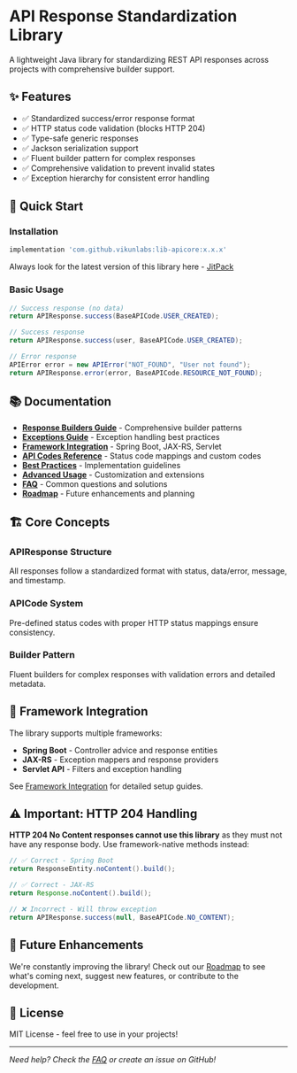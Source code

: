 # API Response Standardization Library

A lightweight Java library for standardizing REST API responses across projects with comprehensive builder support.

## ✨ Features

- ✅ Standardized success/error response format
- ✅ HTTP status code validation (blocks HTTP 204)
- ✅ Type-safe generic responses
- ✅ Jackson serialization support
- ✅ Fluent builder pattern for complex responses
- ✅ Comprehensive validation to prevent invalid states
- ✅ Exception hierarchy for consistent error handling

## 🚀 Quick Start

### Installation

```gradle
implementation 'com.github.vikunlabs:lib-apicore:x.x.x'
```

Always look for the latest version of this library here - [JitPack](https://jitpack.io/#vikunalabs/lib-apicore)

### Basic Usage

```java
// Success response (no data)
return APIResponse.success(BaseAPICode.USER_CREATED);

// Success response
return APIResponse.success(user, BaseAPICode.USER_CREATED);

// Error response
APIError error = new APIError("NOT_FOUND", "User not found");
return APIResponse.error(error, BaseAPICode.RESOURCE_NOT_FOUND);
```

## 📚 Documentation

- [**Response Builders Guide**](docs/RESPONSE_BUILDERS.md) - Comprehensive builder patterns
- [**Exceptions Guide**](docs/EXCEPTIONS_GUIDE.md) - Exception handling best practices
- [**Framework Integration**](docs/FRAMEWORK_INTEGRATION.md) - Spring Boot, JAX-RS, Servlet
- [**API Codes Reference**](docs/API_CODES.md) - Status code mappings and custom codes
- [**Best Practices**](docs/BEST_PRACTICES.md) - Implementation guidelines
- [**Advanced Usage**](docs/ADVANCED_USAGE.md) - Customization and extensions
- [**FAQ**](docs/FAQ.md) - Common questions and solutions
- [**Roadmap**](docs/ROADMAP.md) - Future enhancements and planning

## 🏗️ Core Concepts

### APIResponse Structure
All responses follow a standardized format with status, data/error, message, and timestamp.

### APICode System
Pre-defined status codes with proper HTTP status mappings ensure consistency.

### Builder Pattern
Fluent builders for complex responses with validation errors and detailed metadata.

## 🔌 Framework Integration

The library supports multiple frameworks:
- **Spring Boot** - Controller advice and response entities
- **JAX-RS** - Exception mappers and response providers
- **Servlet API** - Filters and exception handling

See [Framework Integration](docs/FRAMEWORK_INTEGRATION.md) for detailed setup guides.

## ⚠️ Important: HTTP 204 Handling

**HTTP 204 No Content responses cannot use this library** as they must not have any response body. Use framework-native methods instead:

```java
// ✅ Correct - Spring Boot
return ResponseEntity.noContent().build();

// ✅ Correct - JAX-RS
return Response.noContent().build();

// ❌ Incorrect - Will throw exception
return APIResponse.success(null, BaseAPICode.NO_CONTENT);
```

## 🔮 Future Enhancements

We're constantly improving the library! Check out our [Roadmap](docs/ROADMAP.md) to see what's coming next, suggest new features, or contribute to the development.

## 📄 License

MIT License - feel free to use in your projects!

---

*Need help? Check the [FAQ](docs/FAQ.md) or create an issue on GitHub!*